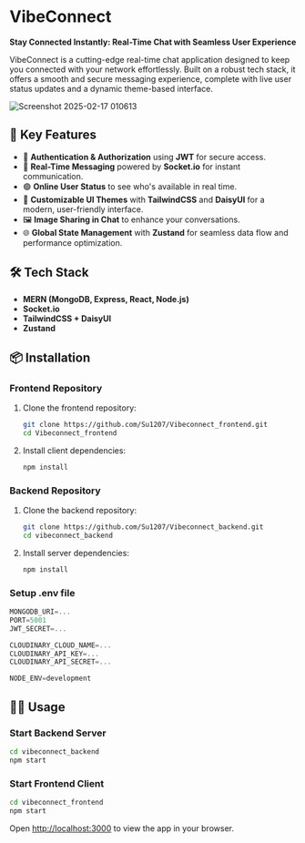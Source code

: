 # VibeConnect

**Stay Connected Instantly: Real-Time Chat with Seamless User Experience**

VibeConnect is a cutting-edge real-time chat application designed to keep you connected with your network effortlessly. Built on a robust tech stack, it offers a smooth and secure messaging experience, complete with live user status updates and a dynamic theme-based interface.

![Screenshot 2025-02-17 010613](https://github.com/user-attachments/assets/8376b301-4311-4557-ba46-bb8e46f44f94)

## 🚀 Key Features

- 🔐 **Authentication & Authorization** using **JWT** for secure access.
- 💬 **Real-Time Messaging** powered by **Socket.io** for instant communication.
- 🟢 **Online User Status** to see who's available in real time.
- 🎨 **Customizable UI Themes** with **TailwindCSS** and **DaisyUI** for a modern, user-friendly interface.
- 🖼️ **Image Sharing in Chat** to enhance your conversations.
- 🌐 **Global State Management** with **Zustand** for seamless data flow and performance optimization.

## 🛠️ Tech Stack

- **MERN (MongoDB, Express, React, Node.js)**
- **Socket.io**
- **TailwindCSS + DaisyUI**
- **Zustand**

## 📦 Installation

### Frontend Repository

1. Clone the frontend repository:

   ```bash
   git clone https://github.com/Su1207/Vibeconnect_frontend.git
   cd Vibeconnect_frontend
   ```

2. Install client dependencies:
   ```bash
   npm install
   ```

### Backend Repository

1. Clone the backend repository:

   ```bash
   git clone https://github.com/Su1207/Vibeconnect_backend.git
   cd vibeconnect_backend
   ```

2. Install server dependencies:
   ```bash
   npm install
   ```

### Setup .env file

```js
MONGODB_URI=...
PORT=5001
JWT_SECRET=...

CLOUDINARY_CLOUD_NAME=...
CLOUDINARY_API_KEY=...
CLOUDINARY_API_SECRET=...

NODE_ENV=development
```

## 🏃‍♀️ Usage

### Start Backend Server

```bash
cd vibeconnect_backend
npm start
```

### Start Frontend Client

```bash
cd vibeconnect_frontend
npm start
```

Open [http://localhost:3000](http://localhost:3000) to view the app in your browser.
